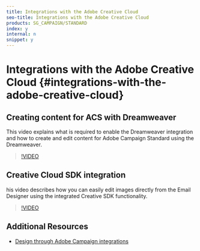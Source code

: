 ```yaml
---
title: Integrations with the Adobe Creative Cloud
seo-title: Integrations with the Adobe Creative Cloud
products: SG_CAMPAIGN/STANDARD
index: y
internal: n
snippet: y
---
```


# Integrations with the Adobe Creative Cloud {#integrations-with-the-adobe-creative-cloud}

## Creating content for ACS with Dreamweaver

This video explains what is required to enable the Dreamweaver integration and how to create and edit content for Adobe Campaign Standard using the Dreamweaver.

>[!VIDEO](https://video.tv.adobe.com/v/23121?quality=12)

## Creative Cloud SDK integration

his video describes how you can easily edit images directly from the Email Designer using the integrated Creative SDK functionality.

>[!VIDEO](https://video.tv.adobe.com/v/23117?quality=12)

## Additional Resources

* [Design through Adobe Campaign integrations](https://helpx.adobe.com/campaign/standard/designing/using/about-email-content-design.html#design-through-adobe-campaign-integrations)
